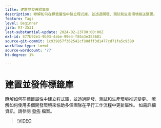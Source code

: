 ```yaml
---
title: 建置並發佈標籤庫
description: 瞭解如何在標籤屬性中建立程式庫，並透過開發、測試和生產環境推送變更。
feature: Tags
level: Beginner
jira: KT-3531
last-substantial-update: 2024-02-23T00:00:00Z
exl-id: 877b92e1-9b93-4abe-99e4-f80a3e353681
source-git-commit: 1c939857f362542cf88dff3d1477cd71fa5c9389
workflow-type: tm+mt
source-wordcount: '77'
ht-degree: 1%

---
```


# 建置並發佈標籤庫

瞭解如何在標籤屬性中建立程式庫，並透過開發、測試和生產環境推送變更。 瞭解如何使用多個開發環境來協助多個團隊在平行工作流程中更新屬性。 如需詳細資訊，請參閱 [發佈](https://experienceleague.adobe.com/docs/experience-platform/tags/publish/overview.html?lang=zh-Hant) 檔案。

>[!VIDEO](https://video.tv.adobe.com/v/28731/?learn=on)

